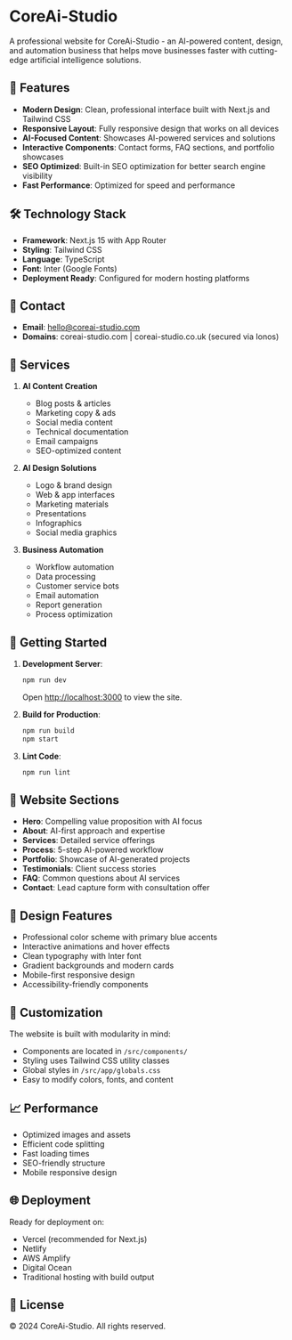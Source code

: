 # CoreAi-Studio

A professional website for CoreAi-Studio - an AI-powered content, design, and automation business that helps move businesses faster with cutting-edge artificial intelligence solutions.

## 🚀 Features

- **Modern Design**: Clean, professional interface built with Next.js and Tailwind CSS
- **Responsive Layout**: Fully responsive design that works on all devices
- **AI-Focused Content**: Showcases AI-powered services and solutions
- **Interactive Components**: Contact forms, FAQ sections, and portfolio showcases
- **SEO Optimized**: Built-in SEO optimization for better search engine visibility
- **Fast Performance**: Optimized for speed and performance

## 🛠 Technology Stack

- **Framework**: Next.js 15 with App Router
- **Styling**: Tailwind CSS
- **Language**: TypeScript
- **Font**: Inter (Google Fonts)
- **Deployment Ready**: Configured for modern hosting platforms

## 📧 Contact

- **Email**: hello@coreai-studio.com
- **Domains**: coreai-studio.com | coreai-studio.co.uk (secured via Ionos)

## 🎯 Services

1. **AI Content Creation**
   - Blog posts & articles
   - Marketing copy & ads
   - Social media content
   - Technical documentation
   - Email campaigns
   - SEO-optimized content

2. **AI Design Solutions**
   - Logo & brand design
   - Web & app interfaces
   - Marketing materials
   - Presentations
   - Infographics
   - Social media graphics

3. **Business Automation**
   - Workflow automation
   - Data processing
   - Customer service bots
   - Email automation
   - Report generation
   - Process optimization

## 🚀 Getting Started

1. **Development Server**:
   ```bash
   npm run dev
   ```
   Open [http://localhost:3000](http://localhost:3000) to view the site.

2. **Build for Production**:
   ```bash
   npm run build
   npm start
   ```

3. **Lint Code**:
   ```bash
   npm run lint
   ```

## 📱 Website Sections

- **Hero**: Compelling value proposition with AI focus
- **About**: AI-first approach and expertise
- **Services**: Detailed service offerings
- **Process**: 5-step AI-powered workflow
- **Portfolio**: Showcase of AI-generated projects
- **Testimonials**: Client success stories
- **FAQ**: Common questions about AI services
- **Contact**: Lead capture form with consultation offer

## 🎨 Design Features

- Professional color scheme with primary blue accents
- Interactive animations and hover effects
- Clean typography with Inter font
- Gradient backgrounds and modern cards
- Mobile-first responsive design
- Accessibility-friendly components

## 🔧 Customization

The website is built with modularity in mind:
- Components are located in `/src/components/`
- Styling uses Tailwind CSS utility classes
- Global styles in `/src/app/globals.css`
- Easy to modify colors, fonts, and content

## 📈 Performance

- Optimized images and assets
- Efficient code splitting
- Fast loading times
- SEO-friendly structure
- Mobile responsive design

## 🌐 Deployment

Ready for deployment on:
- Vercel (recommended for Next.js)
- Netlify
- AWS Amplify
- Digital Ocean
- Traditional hosting with build output

## 📄 License

© 2024 CoreAi-Studio. All rights reserved.